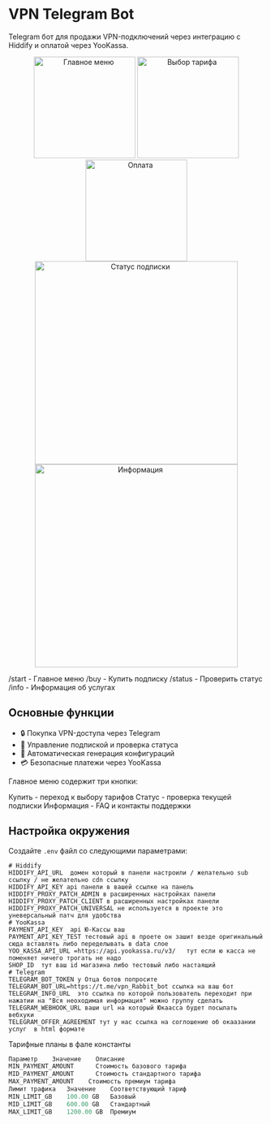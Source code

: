 # VPN Telegram Bot

Telegram бот для продажи VPN-подключений через интеграцию с Hiddify и оплатой через YooKassa.

<div align="center">
  <img src="https://github.com/user-attachments/assets/19d16ff7-49f5-4d08-8a98-3ccaef7c83ba" width="200" alt="Главное меню">
  <img src="https://github.com/user-attachments/assets/4d978b1f-8e4c-4ee6-84bc-fe035e3bbb19" width="200" alt="Выбор тарифа">
  <img src="https://github.com/user-attachments/assets/5329d836-e71c-4f3e-bea8-7bf31b7cda2f" width="200" alt="Оплата">
  <br>
  <img src="https://github.com/user-attachments/assets/8911cd98-e84f-4bf6-813d-ce9c9ee14cee" width="400" alt="Статус подписки">
  <img src="https://github.com/user-attachments/assets/6abf7ca9-90fa-417b-9f51-77a163145318" width="400" alt="Информация">
</div>
 

/start - Главное меню
/buy - Купить подписку
/status - Проверить статус
/info - Информация об услугах

## Основные функции
- 🔒 Покупка VPN-доступа через Telegram
- 📆 Управление подпиской и проверка статуса
- 📲 Автоматическая генерация конфигураций
- 💳 Безопасные платежи через YooKassa

Главное меню содержит три кнопки:

Купить - переход к выбору тарифов
Статус - проверка текущей подписки
Информация - FAQ и контакты поддержки

## Настройка окружения
Создайте `.env` файл со следующими параметрами:

```env
# Hiddify
HIDDIFY_API_URL  домен который в панели настроили / желательно sub ссылку / не желательно cdn ссылку
HIDDIFY_API_KEY api панели в вашей ссылке на панель 
HIDDIFY_PROXY_PATCH_ADMIN в расширенных настройках панели 
HIDDIFY_PROXY_PATCH_CLIENT в расширенных настройках панели 
HIDDIFY_PROXY_PATCH_UNIVERSAL не используется в проекте это уневерсальный патч для удобства 
# YooKassa
PAYMENT_API_KEY  api Ю-Кассы ваш 
PAYMENT_API_KEY_TEST тестовый api в проете он зашит везде оригинальный сюда вставлять либо переделывать в data слое 
YOO_KASSA_API_URL =https://api.yookassa.ru/v3/   тут если ю касса не поменяет ничего трогать не надо 
SHOP_ID  тут ваш id магазина либо тестовый либо настаящий 
# Telegram
TELEGRAM_BOT_TOKEN у Отца ботов попросите 
TELEGRAM_BOT_URL=https://t.me/vpn_Rabbit_bot ссылка на ваш бот  
TELEGRAM_INFO_URL  это ссылка по которой пользователь переходит при нажатии на "Вся неоходимая информация" можно группу сделать 
TELEGRAM_WEBHOOK_URL ваши url на который Юкаасса будет посылать вебхуки 
TELEGRAM_OFFER_AGREEMENT тут у нас ссылка на соглошение об окаазании услуг  в html формате 
```

Тарифные планы в фале константы

```kotlin
Параметр	Значение	Описание
MIN_PAYMENT_AMOUNT	 	Стоимость базового тарифа
MID_PAYMENT_AMOUNT	 	Стоимость стандартного тарифа
MAX_PAYMENT_AMOUNT	  Стоимость премиум тарифа
Лимит трафика	Значение	Соответствующий тариф
MIN_LIMIT_GB	100.00 GB	Базовый  
MID_LIMIT_GB	600.00 GB	Стандартный  
MAX_LIMIT_GB	1200.00 GB	Премиум  
```






